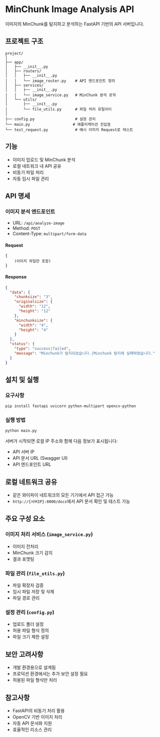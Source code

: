 # MinChunk Image Analysis API

이미지의 MinChunk를 탐지하고 분석하는 FastAPI 기반의 API 서버입니다.

## 프로젝트 구조

```
project/
│
├── app/
│   ├── __init__.py
│   ├── routers/
│   │   ├── __init__.py
│   │   └── image_router.py    # API 엔드포인트 정의
│   ├── services/
│   │   ├── __init__.py
│   │   └── image_service.py   # MinChunk 분석 로직
│   └── utils/
│       ├── __init__.py
│       └── file_utils.py      # 파일 처리 유틸리티
│
├── config.py                  # 설정 관리
└── main.py                   # 애플리케이션 진입점
└── test_request.py            # 예시 이미지 Request로 테스트
```

## 기능

- 이미지 업로드 및 MinChunk 분석
- 로컬 네트워크 내 API 공유
- 비동기 파일 처리
- 자동 임시 파일 관리

## API 명세

### 이미지 분석 엔드포인트

- URL: `/api/analyze-image`
- Method: `POST`
- Content-Type: `multipart/form-data`

#### Request

```
{
    (이미지 파일만 포함)
}
```

#### Response

```json
{
  "data": {
    "chunksize": "3",
    "originalsize": {
      "width": "12",
      "height": "12"
    },
    "minchunksize": {
      "width": "4",
      "height": "4"
    }
  },
  "status": {
    "type": "success|failed",
    "message": "Minchunk가 탐지되었습니다.|Minchunk 탐지에 실패하였습니다."
  }
}
```

## 설치 및 실행

### 요구사항

```bash
pip install fastapi uvicorn python-multipart opencv-python
```

### 실행 방법

```bash
python main.py
```

서버가 시작되면 로컬 IP 주소와 함께 다음 정보가 표시됩니다:

- API 서버 IP
- API 문서 URL (Swagger UI)
- API 엔드포인트 URL

## 로컬 네트워크 공유

- 같은 와이파이 네트워크의 모든 기기에서 API 접근 가능
- `http://{서버IP}:8000/docs`에서 API 문서 확인 및 테스트 가능

## 주요 구성 요소

### 이미지 처리 서비스 (`image_service.py`)

- 이미지 전처리
- MinChunk 크기 감지
- 결과 포맷팅

### 파일 관리 (`file_utils.py`)

- 파일 확장자 검증
- 임시 파일 저장 및 삭제
- 파일 경로 관리

### 설정 관리 (`config.py`)

- 업로드 폴더 설정
- 허용 파일 형식 정의
- 파일 크기 제한 설정

## 보안 고려사항

- 개발 환경용으로 설계됨
- 프로덕션 환경에서는 추가 보안 설정 필요
- 허용된 파일 형식만 처리

## 참고사항

- FastAPI의 비동기 처리 활용
- OpenCV 기반 이미지 처리
- 자동 API 문서화 지원
- 효율적인 리소스 관리
